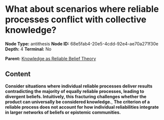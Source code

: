 # What about scenarios where reliable processes conflict with collective knowledge?

**Node Type:** antithesis
**Node ID:** 68e5fab4-20e5-4cdd-92e4-ae70a271f30e
**Depth:** 4
**Terminal:** No

**Parent:** [Knowledge as Reliable Belief Theory](knowledge-as-reliable-belief-theory-synthesis-0ce3523e-2d9b-49ae-a456-12121a68d7c6.md)

## Content

**Consider situations where individual reliable processes deliver results contradicting the majority of equally reliable processes, leading to divergent beliefs. Intuitively, this fracturing challenges whether the product can universally be considered knowledge.**, **The criterion of a reliable process does not account for how individual reliabilities integrate in larger networks of beliefs or epistemic communities.**
